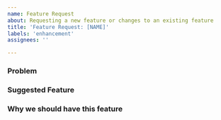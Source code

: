 ```yaml
---
name: Feature Request
about: Requesting a new feature or changes to an existing feature
title: 'Feature Request: [NAME]'
labels: 'enhancement'
assignees: ''

---
```


### Problem 
<!-- Tell us about the current problem that you face that this feature might help you with. -->

### Suggested Feature
<!-- Short description of the feature. -->

### Why we should have this feature
<!-- List any extra benefits, other than solving your problem, that this feature will bring to the repository. If none, leave blank. -->
